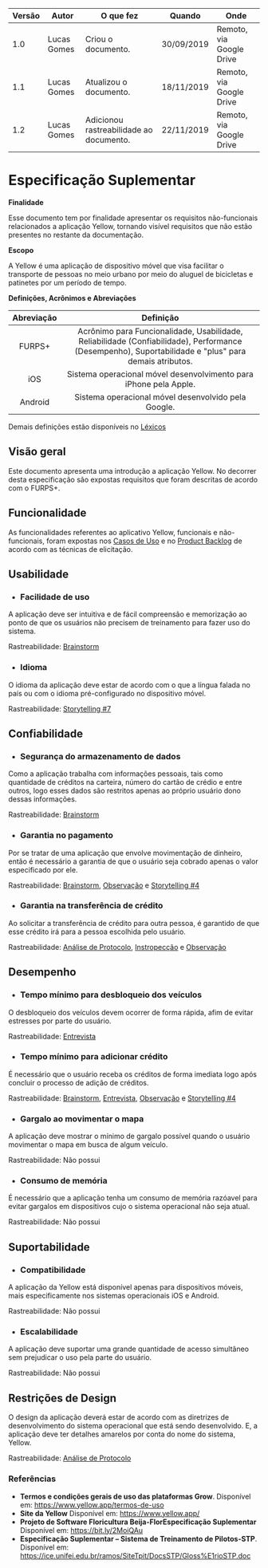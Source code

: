 |Versão| Autor | O que fez |  Quando | Onde |
|------|------| --------  |-------- | -----|
|1.0| Lucas Gomes | Criou o documento. |30/09/2019| Remoto, via Google Drive|
|1.1| Lucas Gomes | Atualizou o documento. |18/11/2019| Remoto, via Google Drive|
|1.2| Lucas Gomes | Adicionou rastreabilidade ao documento. |22/11/2019| Remoto, via Google Drive|

# Especificação Suplementar

**Finalidade**

Esse documento tem por finalidade apresentar os requisitos não-funcionais relacionados a aplicação Yellow, tornando visível requisitos que não estão presentes no restante da documentação. 

**Escopo**

A Yellow é uma aplicação de dispositivo móvel que visa facilitar o transporte de pessoas no meio urbano por meio do aluguel de bicicletas e patinetes por um período de tempo.


**Definições, Acrônimos e Abreviações**

| Abreviação | Definição |
|:----:|:------:|
| FURPS+ | Acrônimo para Funcionalidade, Usabilidade, Reliabilidade (Confiabilidade), Performance (Desempenho), Suportabilidade e "plus" para demais atributos. |
| iOS | Sistema operacional móvel desenvolvimento para iPhone pela Apple. |
| Android | Sistema operacional móvel desenvolvido pela Google. |

Demais definições estão disponíveis no [Léxicos](https://github.com/Requisitos-de-Software/2019.2-Yellow/blob/master/docs/modelagem/lexicos.md)

## Visão geral
Este documento apresenta uma introdução a aplicação Yellow. No decorrer desta especificação são expostas requisitos que foram descritas de acordo com o FURPS+.

## Funcionalidade

As funcionalidades referentes ao aplicativo Yellow, funcionais e não-funcionais, foram expostas nos [Casos de Uso](https://github.com/Requisitos-de-Software/2019.2-Yellow/blob/master/docs/modelagem/casos_de_uso_v2.md) e no [Product Backlog](https://github.com/Requisitos-de-Software/2019.2-Yellow/blob/master/docs/modelagem/agil_v2.md) de acordo com as técnicas de elicitação.

## Usabilidade

- ### **Facilidade de uso**
A aplicação deve ser intuitiva e de fácil compreensão e memorização ao ponto de que os usuários não precisem de treinamento para fazer uso do sistema.

Rastreabilidade: [Brainstorm](https://github.com/Requisitos-de-Software/2019.2-Yellow/blob/master/docs/elicitacao/requisitos/brainstorm_v1.md)

- ### **Idioma**
O idioma da aplicação deve estar de acordo com o que a língua falada no país ou com o idioma pré-configurado no dispositivo móvel.

Rastreabilidade: [Storytelling #7](https://github.com/Requisitos-de-Software/2019.2-Yellow/blob/master/docs/elicitacao/requisitos/storytelling_v1.md/#storytelling-7)

## Confiabilidade

- ### **Segurança do armazenamento de dados**
Como a aplicação trabalha com informações pessoais, tais como quantidade de créditos na carteira, número do cartão de crédio e entre outros, logo esses dados são restritos apenas ao próprio usuário dono dessas informações.

Rastreabilidade: [Brainstorm](https://github.com/Requisitos-de-Software/2019.2-Yellow/blob/master/docs/elicitacao/requisitos/brainstorm_v1.md)

- ### **Garantia no pagamento**
Por se tratar de uma aplicação que envolve movimentação de dinheiro, então é necessário a garantia de que o usuário seja cobrado apenas o valor especificado por ele.

Rastreabilidade: [Brainstorm](https://github.com/Requisitos-de-Software/2019.2-Yellow/blob/master/docs/elicitacao/requisitos/brainstorm_v1.md), [Observação](https://github.com/Requisitos-de-Software/2019.2-Yellow/blob/master/docs/elicitacao/requisitos/observacao.md) e [Storytelling #4](https://github.com/Requisitos-de-Software/2019.2-Yellow/blob/master/docs/elicitacao/requisitos/storytelling_v1.md/#storytelling-4)

- ### **Garantia na transferência de crédito**
Ao solicitar a transferência de crédito para outra pessoa, é garantido de que esse crédito irá para a pessoa escolhida pelo usuário.

Rastreabilidade: [Análise de Protocolo](https://github.com/Requisitos-de-Software/2019.2-Yellow/blob/master/docs/elicitacao/requisitos/analise_protocolo.md), [Instropecção](https://github.com/Requisitos-de-Software/2019.2-Yellow/blob/master/docs/elicitacao/requisitos/introspeccao.md) e [Observação](https://github.com/Requisitos-de-Software/2019.2-Yellow/blob/master/docs/elicitacao/requisitos/observacao.md)

## Desempenho

- ### **Tempo mínimo para desbloqueio dos veículos**
O desbloqueio dos veículos devem ocorrer de forma rápida, afim de evitar estresses por parte do usuário.

Rastreabilidade: [Entrevista](https://github.com/Requisitos-de-Software/2019.2-Yellow/blob/master/docs/elicitacao/requisitos/entrevista.md)

- ### **Tempo mínimo para adicionar crédito**
É necessário que o usuário receba os créditos de forma imediata logo após concluir o processo de adição de créditos.

Rastreabilidade: [Brainstorm](https://github.com/Requisitos-de-Software/2019.2-Yellow/blob/master/docs/elicitacao/requisitos/brainstorm_v1.md), [Entrevista](https://github.com/Requisitos-de-Software/2019.2-Yellow/blob/master/docs/elicitacao/requisitos/entrevista.md), [Observação](https://github.com/Requisitos-de-Software/2019.2-Yellow/blob/master/docs/elicitacao/requisitos/observacao.md) e [Storytelling #4](https://github.com/Requisitos-de-Software/2019.2-Yellow/blob/master/docs/elicitacao/requisitos/storytelling_v1.md/#storytelling-4)

- ### **Gargalo ao movimentar o mapa**
A aplicação deve mostrar o mínimo de gargalo possível quando o usuário movimentar o mapa em busca de algum veículo.

Rastreabilidade: Não possui

- ### **Consumo de memória**
É necessário que a aplicação tenha um consumo de memória razóavel para evitar gargalos em dispositivos cujo o sistema operacional não seja atual.

Rastreabilidade: Não possui

## Suportabilidade

- ### **Compatibilidade**
A aplicação da Yellow está disponível apenas para dispositivos móveis, mais especificamente nos sistemas operacionais iOS e Android.

Rastreabilidade: Não possui

- ### **Escalabilidade**
A aplicação deve suportar uma grande quantidade de acesso simultâneo sem prejudicar o uso pela parte do usuário.

Rastreabilidade: Não possui

## Restrições de Design

O design da aplicação deverá estar de acordo com as diretrizes de desenvolvimento do sistema operacional que está sendo desenvolvido. E, a aplicação deve ter detalhes amarelos por conta do nome do sistema, Yellow.

Rastreabilidade: [Análise de Protocolo](https://github.com/Requisitos-de-Software/2019.2-Yellow/blob/master/docs/elicitacao/requisitos/analise_protocolo.md)


### Referências
- **Termos e condições gerais de uso das plataformas Grow**. Disponível em: https://www.yellow.app/termos-de-uso
- **Site da Yellow** Disponível em: https://www.yellow.app/
- **Projeto de Software Floricultura Beija-FlorEspecificação Suplementar** Disponível em: https://bit.ly/2MoiQAu
- **Especificação Suplementar – Sistema de Treinamento de Pilotos-STP**. Disponível em: https://ice.unifei.edu.br/ramos/SiteTpit/DocsSTP/Gloss%E1rioSTP.doc
